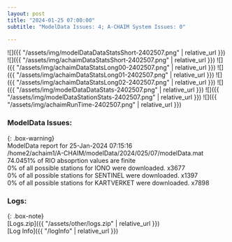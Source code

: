 ```yaml
---
layout: post
title: "2024-01-25 07:00:00"
subtitle: "ModelData Issues: 4; A-CHAIM System Issues: 0"

---
```


![]({{ "/assets/img/modelDataDataStatsShort-2402507.png" | relative_url }})
![]({{ "/assets/img/achaimDataStatsShort-2402507.png" | relative_url }})
![]({{ "/assets/img/achaimDataStatsLong00-2402507.png" | relative_url }})
![]({{ "/assets/img/achaimDataStatsLong01-2402507.png" | relative_url }})
![]({{ "/assets/img/achaimDataStatsLong02-2402507.png" | relative_url }})
![]({{ "/assets/img/modelDataDataStats-2402507.png" | relative_url }})
![]({{ "/assets/img/modelDataStationStats-2402507.png" | relative_url }})
![]({{ "/assets/img/achaimRunTime-2402507.png" | relative_url }})


### ModelData Issues:  
  
{: .box-warning}  
 ModelData report for 25-Jan-2024 07:15:16   
 /home2/achaim1/A-CHAIM/modelData/2024/025/07/modelData.mat   
 74.0451% of RIO absoprtion values are finite   
 0% of all possible stations for IONO were downloaded. x3677   
 0% of all possible stations for SENTINEL were downloaded. x1397   
 0% of all possible stations for KARTVERKET were downloaded. x7898   
  


### Logs:  
  
{: .box-note}  
[Logs.zip]({{ "/assets/other/logs.zip" | relative_url }})  
[Log Info]({{ "/logInfo" | relative_url }})  
